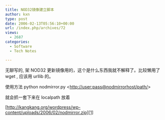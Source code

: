 ```yaml
---
title: NOD32镜像建立脚本
author: kxn
type: post
date: 2006-02-13T05:56:10+00:00
url: /index.php/archives/72
views:
  - 2687
categories:
  - Software
  - Tech Notes

---
```

无聊写的, 架 NOD32 更新镜像用的，这个是什么东西我就不解释了。比较懒用了 wget , 应该用 urllib 的。

使用方法 python nodmirror.py <<http://user:pass@nodmirrorhost/path/>>  

就会抓一套下来在 localpath 放着

[http://kangkang.org/wordpress/wp-content/uploads/2006/02/nodmirror.zip][1]

 [1]: http://kangkang.org/wordpress/wp-content/uploads/2006/02/nodmirror.zip "nodmirror.zip"